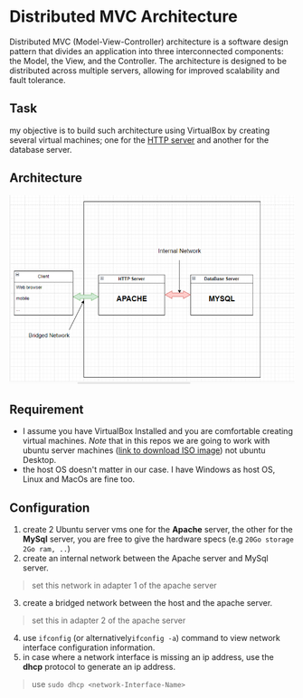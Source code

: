 # Distributed MVC Architecture

Distributed MVC (Model-View-Controller) architecture is a software design pattern that divides an application into three interconnected components: the Model, the View, and the Controller. The architecture is designed to be distributed across multiple servers, allowing for improved scalability and fault tolerance.

## Task

  my objective is to build such architecture using VirtualBox by creating several virtual machines; one for the [HTTP server](https://fr.wikipedia.org/wiki/Serveur_web) and another for the database server.
## Architecture

  ![MVC Architecture](images/mvc-architecture.png)
## Requirement 

* I assume you have VirtualBox Installed and you are comfortable creating virtual machines. *Note* that in this repos we are going to work with ubuntu server machines ([link to download ISO image](https://ubuntu.com/download/server)) not ubuntu Desktop.
* the host OS doesn't matter in our case. I have Windows as host OS, Linux and MacOs are fine too.
## Configuration

1. create 2 Ubuntu server vms one for the **Apache** server, the other for the **MySql** server, you are free to give the hardware specs (e.g `20Go storage 2Go ram, ..`)
2. create an internal network between the Apache server and MySql server.
> set this network in adapter 1 of the apache server
3. create a bridged network between the host and the apache server.
> set this in adapter 2 of the apache server
4. use `ifconfig` (or alternatively`ifconfig -a`) command to view network interface configuration information. 
5. in case where a network interface is missing an ip address, use the **dhcp** protocol to generate an ip address.
> use `sudo dhcp <network-Interface-Name>`